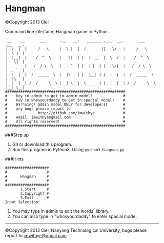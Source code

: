 Hangman
=======
©Copyright 2013 Ciel

Command line interface, Hangman game in Python.

```
 __    __       ___      .__   __.   _______ .___  ___.      ___      .__   __.
|  |  |  |     /   \     |  \ |  |  /  _____||   \/   |     /   \     |  \ |  |
|  |__|  |    /  ^  \    |   \|  | |  |  __  |  \  /  |    /  ^  \    |   \|  |
|   __   |   /  /_\  \   |  . `  | |  | |_ | |  |\/|  |   /  /_\  \   |  . `  |
|  |  |  |  /  _____  \  |  |\   | |  |__| | |  |  |  |  /  _____  \  |  |\   |
|__|  |__| /__/     \__\ |__| \__|  \______| |__|  |__| /__/     \__\ |__| \__|
#######################################################
#    key in admin to get in admin model!              #
#    key in whosyourdaddy to get in special model!    #
#    Warnning! admin model ONLY for developers!       #
#    any bugs please report to                        #
#              http://github.com/imwithye             #
#    email: imwithye@gmail.com                        #
#    All rights reserved!                             #
#######################################################
```

###Step up
1. Git or download this program.
2. Run this program in Python3. Using ``python3 Hangman.py``

###Hints
```
####################
#                  #
#      Hangman     #
#                  #
####################
       1.Start     #
       2.Copyright #
       3.Exit      #
Input Selection: 
```
1. You may type in admin to edit the words' library.
2. You can also type in "whosyourdaddy" to enter spacial mode.

---
©Copyright 2013 Ciel, Nanyang Technological University, bugs please report to imwithye@gmail.com